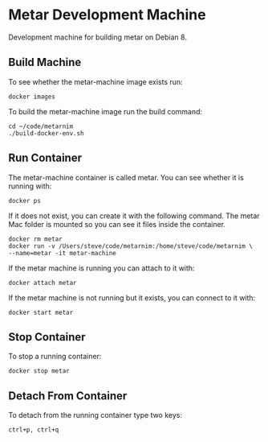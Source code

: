 
Metar Development Machine
=========================

Development machine for building metar on Debian 8.

Build Machine
-------------

To see whether the metar-machine image exists run:

```
docker images
```

To build the metar-machine image run the build command:

```
cd ~/code/metarnim
./build-docker-env.sh
```

Run Container
-------------

The metar-machine container is called metar. You can see whether
it is running with:

```
docker ps
```

If it does not exist, you can create it with the following command.
The metar Mac folder is mounted so you can see it files inside the
container.

```
docker rm metar
docker run -v /Users/steve/code/metarnim:/home/steve/code/metarnim \
--name=metar -it metar-machine
```

If the metar machine is running you can attach to it with:

```
docker attach metar
```

If the metar machine is not running but it exists, you can connect to
it with:

```
docker start metar
```

Stop Container
--------------

To stop a running container:

```
docker stop metar
```

Detach From Container
---------------------

To detach from the running container type two keys:

```
ctrl+p, ctrl+q
```
